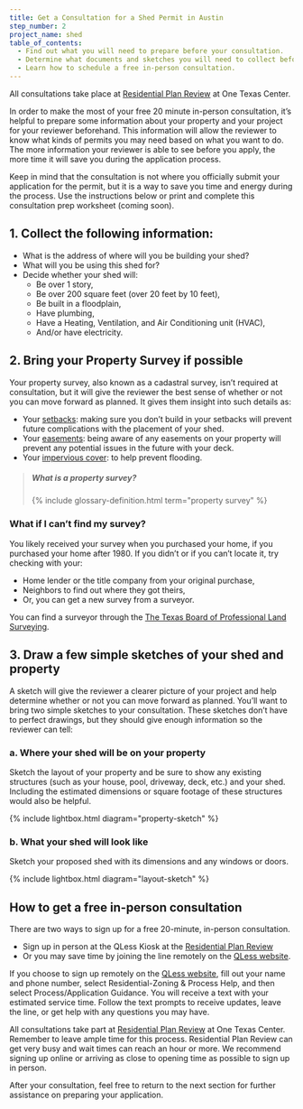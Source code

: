 ```yaml
---
title: Get a Consultation for a Shed Permit in Austin
step_number: 2
project_name: shed
table_of_contents:
  - Find out what you will need to prepare before your consultation.
  - Determine what documents and sketches you will need to collect before your consultation.
  - Learn how to schedule a free in-person consultation.
---
```



All consultations take place at [Residential Plan Review](/contact/#residential-plan-review) at One Texas Center.

In order to make the most of your free 20 minute in-person consultation, it’s helpful to prepare some information about your property and your project for your reviewer beforehand. This information will allow the reviewer to know what kinds of permits you may need based on what you want to do. The more information your reviewer is able to see before you apply, the more time it will save you during the application process.

Keep in mind that the consultation is not where you officially submit your application for the permit, but it is a way to save you time and energy during the process. Use the instructions below or print and complete this consultation prep worksheet (coming soon).

## 1. Collect the following information:

* What is the address of where will you be building your shed?
* What will you be using this shed for?
* Decide whether your shed will:
  * Be over 1 story,
  * Be over 200 square feet (over 20 feet by 10 feet),
  * Be built in a floodplain,
  * Have plumbing,
  * Have a Heating, Ventilation, and Air Conditioning unit (HVAC),
  * And/or have electricity.

## 2. Bring your Property Survey if possible

Your property survey, also known as a cadastral survey, isn’t required at consultation, but it will give the reviewer the best sense of whether or not you can move forward as planned. It gives them insight into such details as:

* Your [setbacks](/residential-toolkit/glossary/setback): making sure you don’t build in your setbacks will prevent future complications with the placement of your shed.
* Your [easements](/residential-toolkit/glossary/easement): being aware of any easements on your property will prevent any potential issues in the future with your deck.
* Your [impervious cover](/residential-toolkit/glossary/impervious-cover): to help prevent flooding.

> ##### What is a property survey?
>
> {% include glossary-definition.html term="property survey" %}

### What if I can’t find my survey?

You likely received your survey when you purchased your home, if you purchased your home after 1980. If you didn’t or if you can’t locate it, try checking with your:

* Home lender or the title company from your original purchase,
* Neighbors to find out where they got theirs,
* Or, you can get a new survey from a surveyor.

You can find a surveyor through the [The Texas Board of Professional Land Surveying](http://txls.texas.gov/education/).

## 3. Draw a few simple sketches of your shed and property

A sketch will give the reviewer a clearer picture of your project and help determine whether or not you can move forward as planned. You’ll want to bring two simple sketches to your consultation. These sketches don’t have to perfect drawings, but they should give enough information so the reviewer can tell:

### a. Where your shed will be on your property

Sketch the layout of your property and be sure to show any existing structures (such as your house, pool, driveway, deck, etc.) and your shed. Including the estimated dimensions or square footage of these structures would also be helpful.

{% include lightbox.html diagram="property-sketch" %}

### b. What your shed will look like

Sketch your proposed shed with its dimensions and any windows or doors.

{% include lightbox.html diagram="layout-sketch" %}

## How to get a free in-person consultation

There are two ways to sign up for a free 20-minute, in-person consultation.

* Sign up in person at the QLess Kiosk at the [Residential Plan Review](/contact/#residential-plan-review)
* Or you may save time by joining the line remotely on the [QLess website](https://kiosk.qless.com/kiosk/app/home/19062?queues=63813,65072,64852,64862,66812).

If you choose to sign up remotely on the [QLess website](https://kiosk.qless.com/kiosk/app/home/19062?queues=63813,65072,64852,64862,66812), fill out your name and phone number, select Residential-Zoning & Process Help, and then select Process/Application Guidance. You will receive a text with your estimated service time. Follow the text prompts to receive updates, leave the line, or get help with any questions you may have.

All consultations take part at [Residential Plan Review](/contact/#residential-plan-review) at One Texas Center. Remember to leave ample time for this process. Residential Plan Review can get very busy and wait times can reach an hour or more. We recommend signing up online or arriving as close to opening time as possible to sign up in person.

After your consultation, feel free to return to the next section for further assistance on preparing your application.